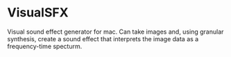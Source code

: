 # VisualSFX
Visual sound effect generator for mac. Can take images and, using granular synthesis, create a sound effect that interprets the image data as a frequency-time specturm. 
